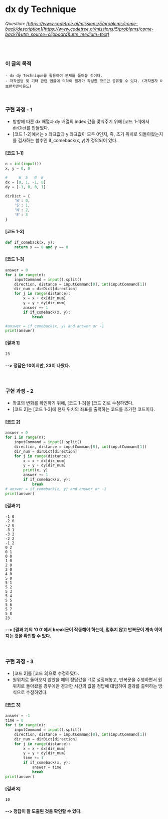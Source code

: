 # dx dy Technique
###### Question: [https://www.codetree.ai/missions/5/problems/come-back/description](https://www.codetree.ai/missions/5/problems/come-back?&utm_source=clipboard&utm_medium=text)
<br/>

### 이 글의 목적
    - dx dy Technique를 활용하여 문제를 풀어볼 것이다.
    - 저작권법 및 기타 관련 법률에 의하여 필자가 작성한 코드만 공유할 수 있다. (저작권자 © 브랜치앤바운드)
<br/>

### 구현 과정 - 1
- 방향에 따른 dx 배열과 dy 배열의 index 값을 맞춰주기 위해 [코드 1-1]에서 dirDict를 만들었다.
- [코드 1-2]에서는 x 좌표값과 y 좌표값이 모두 0인지, 즉, 초기 위치로 되돌아왔는지를 검사하는 함수인 if_comeback(x, y)가 정의되어 있다.
#### [코드 1-1]
```python
n = int(input())
x, y = 0, 0

#     W  S   N  E
dx = [0, 1, -1, 0]
dy = [-1, 0, 0, 1]

dirDict = {
    'W': 0,
    'S': 1,
    'N': 2,
    'E': 3
}
```
#### [코드 1-2]
```python
def if_comeback(x, y):
    return x == 0 and y == 0
```
#### [코드 1-3]
```python
answer = 0
for i in range(n):
    inputCommand = input().split()
    direction, distance = inputCommand[0], int(inputCommand[1])
    dir_num = dirDict[direction]
    for j in range(distance):
        x = x + dx[dir_num]
        y = y + dy[dir_num]
        answer += 1
        if if_comeback(x, y):
            break

#answer = if_comeback(x, y) and answer or -1
print(answer)
```
#### [결과 1]
```plaintext
23
```
#### --> 정답은 10이지만, 23이 나왔다.
<br/>

### 구현 과정 - 2
- 좌표의 변화를 확인하기 위해, [코드 1-3]을 [코드 2]로 수정하였다.
- [코드 2]는 [코드 1-3]에 현재 위치의 좌표를 출력하는 코드를 추가한 코드이다.
#### [코드 2]
```python
answer = 0
for i in range(n):
    inputCommand = input().split()
    direction, distance = inputCommand[0], int(inputCommand[1])
    dir_num = dirDict[direction]
    for j in range(distance):
        x = x + dx[dir_num]
        y = y + dy[dir_num]
        print(x, y)
        answer += 1
        if if_comeback(x, y):
            break
# answer = if_comeback(x, y) and answer or -1
print(answer)
```
#### [결과 2]
```plaintext
-1 0
-2 0
-3 0
-3 1
-3 2
-2 2
-1 2
0 2
0 1
0 0
1 0
2 0
3 0
4 0
5 0
5 1
5 2
5 3
5 4
5 5
5 6
5 7
5 8
23
```
#### --> [결과 2]의 '0 0'에서 break문이 작동해야 하는데, 멈추지 않고 반복문이 계속 이어지는 것을 확인할 수 있다.
<br/>

### 구현 과정 - 3
- [코드 2]를 [코드 3]으로 수정하였다.
- 원위치로 돌아오지 않았을 때의 정답값을 -1로 설정해놓고, 반복문을 수행하면서 원위치로 돌아왔을 경우에만 경과한 시간의 값을 정답에 대입하여 결과를 출력하는 방식으로 수정하였다.
#### [코드 3]
```python
answer = -1
time = 0
for i in range(n):
    inputCommand = input().split()
    direction, distance = inputCommand[0], int(inputCommand[1])
    dir_num = dirDict[direction]
    for j in range(distance):
        x = x + dx[dir_num]
        y = y + dy[dir_num]
        time += 1
        if if_comeback(x, y):
            answer = time
            break
print(answer)
```
#### [결과 3]
```
10
```
#### --> 정답이 잘 도출된 것을 확인할 수 있다.
